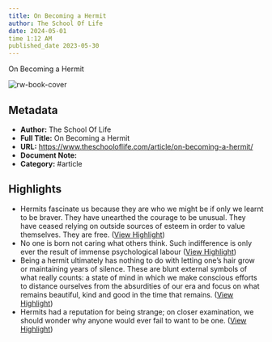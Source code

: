 ```yaml
---
title: On Becoming a Hermit
author: The School Of Life
date: 2024-05-01
time 1:12 AM
published_date 2023-05-30
---
```

On Becoming a Hermit

![rw-book-cover](https://assets.theschooloflife.com/wp-content/uploads/2023/05/30101558/889px-Een_kluizenaar_Rijksmuseum_SK-C-128.jpeg)

## Metadata
- **Author:** The School Of Life
- **Full Title:** On Becoming a Hermit
- **URL:** https://www.theschooloflife.com/article/on-becoming-a-hermit/
- **Document Note:** 
- **Category:** #article

## Highlights
- Hermits fascinate us because they are who we might be if only we learnt to be braver. They have unearthed the courage to be unusual. They have ceased relying on outside sources of esteem in order to value themselves. They are free. ([View Highlight](https://read.readwise.io/read/01h28nqshg2twhr6s549kt1p40))
- No one is born not caring what others think. Such indifference is only ever the result of immense psychological labour ([View Highlight](https://read.readwise.io/read/01h28p1xb2y8xyh92pjwk7gfsp))
- Being a hermit ultimately has nothing to do with letting one’s hair grow or maintaining years of silence. These are blunt external symbols of what really counts: a state of mind in which we make conscious efforts to distance ourselves from the absurdities of our era and focus on what remains beautiful, kind and good in the time that remains. ([View Highlight](https://read.readwise.io/read/01h28p2ntvd117axw181n46ezh))
- Hermits had a reputation for being strange; on closer examination, we should wonder why anyone would ever fail to want to be one. ([View Highlight](https://read.readwise.io/read/01h28p313fenaxvv98j1hkme6z))
